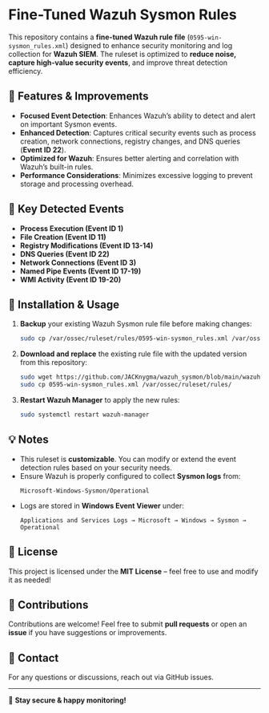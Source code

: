 
# Fine-Tuned Wazuh Sysmon Rules

This repository contains a **fine-tuned Wazuh rule file** (`0595-win-sysmon_rules.xml`) designed to enhance security monitoring and log collection for **Wazuh SIEM**. The ruleset is optimized to **reduce noise, capture high-value security events**, and improve threat detection efficiency.

## 🔹 Features & Improvements
- **Focused Event Detection**: Enhances Wazuh’s ability to detect and alert on important Sysmon events.
- **Enhanced Detection**: Captures critical security events such as process creation, network connections, registry changes, and DNS queries (**Event ID 22**).
- **Optimized for Wazuh**: Ensures better alerting and correlation with Wazuh’s built-in rules.
- **Performance Considerations**: Minimizes excessive logging to prevent storage and processing overhead.

## 📌 Key Detected Events
- **Process Execution (Event ID 1)**
- **File Creation (Event ID 11)**
- **Registry Modifications (Event ID 13-14)**
- **DNS Queries (Event ID 22)**
- **Network Connections (Event ID 3)**
- **Named Pipe Events (Event ID 17-19)**
- **WMI Activity (Event ID 19-20)**

## 📖 Installation & Usage
1. **Backup** your existing Wazuh Sysmon rule file before making changes:
   ```bash
   sudo cp /var/ossec/ruleset/rules/0595-win-sysmon_rules.xml /var/ossec/ruleset/rules/0595-win-sysmon_rules.xml.bak
   ```
2. **Download and replace** the existing rule file with the updated version from this repository:
   ```bash
   sudo wget https://github.com/JACKnygma/wazuh_sysmon/blob/main/wazuh_sysmon_rule/0595-win-sysmon_rules.xml
   sudo cp 0595-win-sysmon_rules.xml /var/ossec/ruleset/rules/
   ```
3. **Restart Wazuh Manager** to apply the new rules:
   ```bash
   sudo systemctl restart wazuh-manager
   ```

## 💡 Notes
- This ruleset is **customizable**. You can modify or extend the event detection rules based on your security needs.
- Ensure Wazuh is properly configured to collect **Sysmon logs** from:
  ```
  Microsoft-Windows-Sysmon/Operational
  ```
- Logs are stored in **Windows Event Viewer** under:
  ```
  Applications and Services Logs → Microsoft → Windows → Sysmon → Operational
  ```

## 📜 License
This project is licensed under the **MIT License** – feel free to use and modify it as needed!

## 🤝 Contributions
Contributions are welcome! Feel free to submit **pull requests** or open an **issue** if you have suggestions or improvements.

## 📧 Contact
For any questions or discussions, reach out via GitHub issues.

---
🚀 **Stay secure & happy monitoring!**
